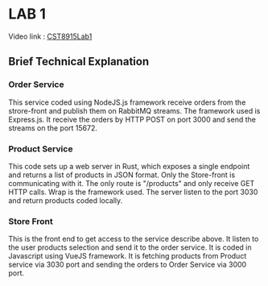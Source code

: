 # LAB 1
Video link : [CST8915Lab1](https://youtu.be/AudO7oLcBAk)

## Brief Technical Explanation
### Order Service
This service coded using NodeJS.js framework receive orders from the strore-front and publish them on RabbitMQ streams. The framework used is Express.js.
It receive the orders by HTTP POST on port 3000 and send the streams on the port 15672. 

### Product Service
This code sets up a web server in Rust, which exposes a single endpoint and returns a list of products in JSON format. Only the Store-front is communicating with it. The only route is "/products" and only receive GET HTTP calls. Wrap is the framework used. 
The server listen to the port 3030 and return products coded locally. 

### Store Front
This is the front end to get access to the service describe above. It listen to the user products selection and send it to the order service. It is coded in Javascript using VueJS framework.
It is fetching products from Product service via 3030 port and sending the orders to Order Service via 3000 port.
